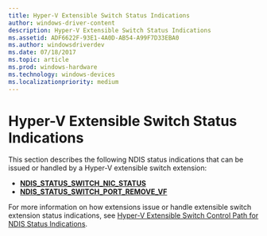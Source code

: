 ```yaml
---
title: Hyper-V Extensible Switch Status Indications
author: windows-driver-content
description: Hyper-V Extensible Switch Status Indications
ms.assetid: ADF6622F-93E1-4A0D-AB54-A99F7D33EBA0
ms.author: windowsdriverdev 
ms.date: 07/18/2017 
ms.topic: article 
ms.prod: windows-hardware 
ms.technology: windows-devices 
ms.localizationpriority: medium
---
```


# Hyper-V Extensible Switch Status Indications


This section describes the following NDIS status indications that can be issued or handled by a Hyper-V extensible switch extension:

-   [**NDIS\_STATUS\_SWITCH\_NIC\_STATUS**](ndis-status-switch-nic-status.md)
-   [**NDIS\_STATUS\_SWITCH\_PORT\_REMOVE\_VF**](ndis-status-switch-port-remove-vf.md)

For more information on how extensions issue or handle extensible switch extension status indications, see [Hyper-V Extensible Switch Control Path for NDIS Status Indications](https://msdn.microsoft.com/library/windows/hardware/hh598165).

 

 




